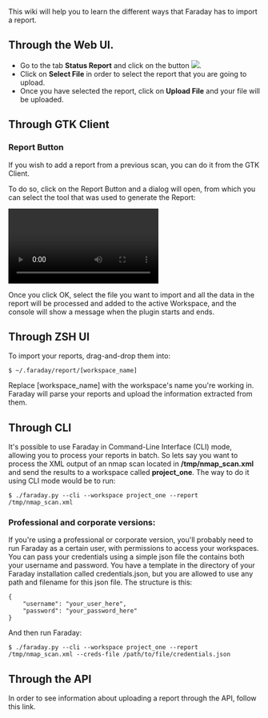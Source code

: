This wiki will help you to learn the different ways that Faraday has to import a report.

## Through the Web UI.

* Go to the tab **Status Report** and click on the button 
![](https://raw.github.com/wiki/infobyte/faraday/images/status_report/upload_report.png).
* Click on **Select File** in order to select the report that you are going to upload.
* Once you have selected the report, click on **Upload File** and your file will be uploaded.

## Through GTK Client
### Report Button

If you wish to add a report from a previous scan, you can do it from the GTK Client.

To do so, click on the Report Button and a dialog will open, from which you can select the tool that was used to generate the Report:

![](/home/javier/importing_report-2018-06-19_13.40.12.mp4)

Once you click OK, select the file you want to import and all the data in the report will be processed and added to the active Workspace, and the console will show a message when the plugin starts and ends.

## Through ZSH UI

To import your reports, drag-and-drop them into:

    $ ~/.faraday/report/[workspace_name]

Replace [workspace_name] with the workspace's name you're working in.
Faraday will parse your reports and upload the information extracted from them.

## Through CLI

It's possible to use Faraday in Command-Line Interface (CLI) mode, allowing you to process your reports in batch. So lets say you want to process the XML output of an nmap scan located in **/tmp/nmap_scan.xml** and send the results to a workspace called **project_one**. The way to do it using CLI mode would be to run:

    $ ./faraday.py --cli --workspace project_one --report /tmp/nmap_scan.xml

### Professional and corporate versions:

If you're using a professional or corporate version, you'll probably need to run Faraday as a certain user, with permissions to access your workspaces. You can pass your credentials using a simple json file the contains both your username and password. You have a template in the directory of your Faraday installation called credentials.json, but you are allowed to use any path and filename for this json file. The structure is this:

    {
        "username": "your_user_here",
        "password": "your_password_here"
    }


And then run Faraday:

    $ ./faraday.py --cli --workspace project_one --report /tmp/nmap_scan.xml --creds-file /path/to/file/credentials.json

## Through the API

In order to see information about uploading a report through the API, follow this link.